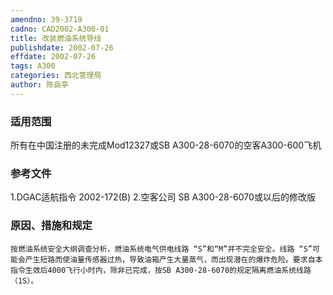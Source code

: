 ```yaml
---
amendno: 39-3719
cadno: CAD2002-A300-01
title: 改装燃油系统导线
publishdate: 2002-07-26
effdate: 2002-07-26
tags: A300
categories: 西北管理局
author: 陈岳亭
---
```


### 适用范围 
所有在中国注册的未完成Mod12327或SB A300-28-6070的空客A300-600飞机

<!--more-->
### 参考文件
1.DGAC适航指令 2002-172(B) 
    2.空客公司 SB A300-28-6070或以后的修改版

### 原因、措施和规定 
    按燃油系统安全大纲调查分析，燃油系统电气供电线路 “S”和“M”并不完全安全。线路 “S”可能会产生短路而使油量传感器过热，导致油箱产生大量蒸气，而出现潜在的爆炸危险。要求自本指令生效后4000飞行小时内，除非已完成，按SB A300-28-6070的规定隔离燃油系统线路（1S）。
